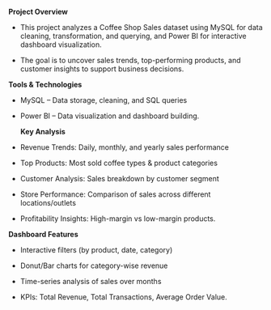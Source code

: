 **Project Overview**

- This project analyzes a Coffee Shop Sales dataset using MySQL for data cleaning, transformation, and querying,
   and Power BI for interactive dashboard visualization.

- The goal is to uncover sales trends, top-performing products, and customer insights to support business decisions.

 **Tools & Technologies**

- MySQL – Data storage, cleaning, and SQL queries

- Power BI – Data visualization and dashboard building.

  **Key Analysis**

- Revenue Trends: Daily, monthly, and yearly sales performance

- Top Products: Most sold coffee types & product categories

- Customer Analysis: Sales breakdown by customer segment

- Store Performance: Comparison of sales across different locations/outlets

- Profitability Insights: High-margin vs low-margin products.

**Dashboard Features**

- Interactive filters (by product, date, category)

- Donut/Bar charts for category-wise revenue

- Time-series analysis of sales over months

- KPIs: Total Revenue, Total Transactions, Average Order Value.
